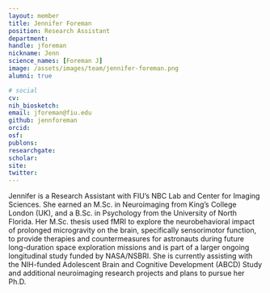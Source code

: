 ```yaml
---
layout: member
title: Jennifer Foreman
position: Research Assistant
department:
handle: jforeman
nickname: Jenn
science_names: [Foreman J]
image: /assets/images/team/jennifer-foreman.png
alumni: true

# social
cv:
nih_biosketch:
email: jforeman@fiu.edu
github: jennforeman
orcid:
osf:
publons:
researchgate:
scholar:
site:
twitter:
---
```

Jennifer is a Research Assistant with FIU’s NBC Lab and Center for Imaging Sciences. She earned an M.Sc. in Neuroimaging from King’s College London (UK), and a B.Sc. in Psychology from the University of North Florida. Her M.Sc. thesis used fMRI to explore the neurobehavioral impact of prolonged microgravity on the brain, specifically sensorimotor function, to provide therapies and countermeasures for astronauts during future long-duration space exploration missions and is part of a larger ongoing longitudinal study funded by NASA/NSBRI. She is currently assisting with the NIH-funded Adolescent Brain and Cognitive Development (ABCD) Study and additional neuroimaging research projects and plans to pursue her Ph.D.
